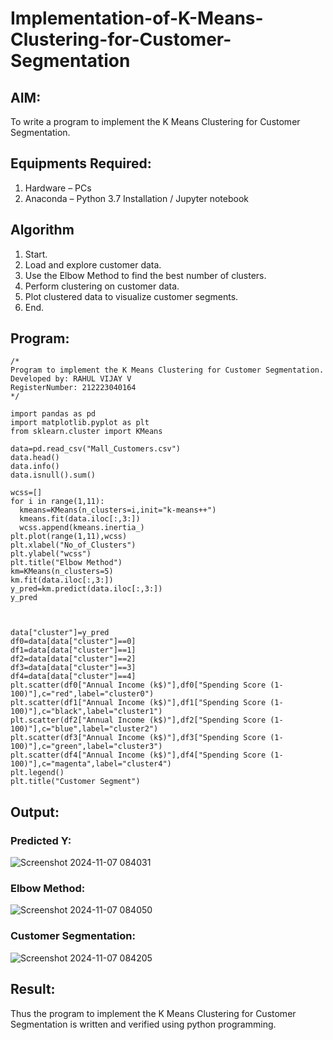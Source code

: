 # Implementation-of-K-Means-Clustering-for-Customer-Segmentation

## AIM:
To write a program to implement the K Means Clustering for Customer Segmentation.

## Equipments Required:
1. Hardware – PCs
2. Anaconda – Python 3.7 Installation / Jupyter notebook

## Algorithm
1. Start.
2. Load and explore customer data.
3. Use the Elbow Method to find the best number of clusters.
4. Perform clustering on customer data.
5. Plot clustered data to visualize customer segments.
6. End.

## Program:
```
/*
Program to implement the K Means Clustering for Customer Segmentation.
Developed by: RAHUL VIJAY V
RegisterNumber: 212223040164
*/

import pandas as pd
import matplotlib.pyplot as plt
from sklearn.cluster import KMeans 

data=pd.read_csv("Mall_Customers.csv")
data.head()
data.info()
data.isnull().sum()

wcss=[]
for i in range(1,11):
  kmeans=KMeans(n_clusters=i,init="k-means++")
  kmeans.fit(data.iloc[:,3:])
  wcss.append(kmeans.inertia_)
plt.plot(range(1,11),wcss)
plt.xlabel("No_of_Clusters")
plt.ylabel("wcss")
plt.title("Elbow Method")
km=KMeans(n_clusters=5)
km.fit(data.iloc[:,3:])
y_pred=km.predict(data.iloc[:,3:])
y_pred



data["cluster"]=y_pred
df0=data[data["cluster"]==0]
df1=data[data["cluster"]==1]
df2=data[data["cluster"]==2]
df3=data[data["cluster"]==3]
df4=data[data["cluster"]==4]
plt.scatter(df0["Annual Income (k$)"],df0["Spending Score (1-100)"],c="red",label="cluster0")
plt.scatter(df1["Annual Income (k$)"],df1["Spending Score (1-100)"],c="black",label="cluster1")
plt.scatter(df2["Annual Income (k$)"],df2["Spending Score (1-100)"],c="blue",label="cluster2")
plt.scatter(df3["Annual Income (k$)"],df3["Spending Score (1-100)"],c="green",label="cluster3")
plt.scatter(df4["Annual Income (k$)"],df4["Spending Score (1-100)"],c="magenta",label="cluster4")
plt.legend()
plt.title("Customer Segment")
```

## Output:
### Predicted Y:
![Screenshot 2024-11-07 084031](https://github.com/user-attachments/assets/a982a957-97b2-4c6c-8ffe-b4c484b98bb6)


### Elbow Method:
![Screenshot 2024-11-07 084050](https://github.com/user-attachments/assets/b5cffd6b-29a8-46bd-988e-e09071a5e051)


### Customer Segmentation:
![Screenshot 2024-11-07 084205](https://github.com/user-attachments/assets/4066b875-ef30-4e52-af8f-72833e2dc513)


## Result:
Thus the program to implement the K Means Clustering for Customer Segmentation is written and verified using python programming.
